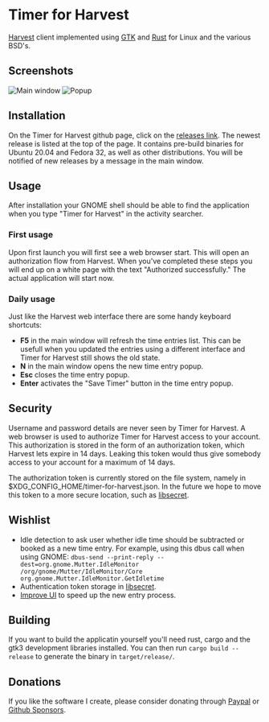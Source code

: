 # Timer for Harvest
[Harvest](https://www.getharvest.com/) client implemented using
[GTK](https://www.gtk.org/) and [Rust](https://www.rust-lang.org/) for Linux
and the various BSD's.

## Screenshots

![Main window](/assets/main-window.png?raw=true "The main window")
![Popup](/assets/popup.png?raw=true "The time entry popup")

## Installation
On the Timer for Harvest github page, click on the 
[releases link](https://github.com/frenkel/timer-for-harvest/releases). The 
newest release is listed at the top of the page. It contains pre-build 
binaries for Ubuntu 20.04 and Fedora 32, as well as other distributions. 
You will be notified of new releases by a message in the main window.

## Usage
After installation your GNOME shell should be able to find the
application when you type "Timer for Harvest" in the activity searcher.

### First usage
Upon first launch you will first see a web browser start. This will open an
authorization flow from Harvest. When you've completed these steps you will
end up on a white page with the text "Authorized successfully." The actual
application will start now.

### Daily usage
Just like the Harvest web interface there are some handy keyboard shortcuts:
- **F5** in the main window will refresh the time entries list. This can be
  usefull when you updated the entries using a different interface and
  Timer for Harvest still shows the old state.
- **N** in the main window opens the new time entry popup.
- **Esc** closes the time entry popup.
- **Enter** activates the "Save Timer" button in the time entry popup.

## Security
Username and password details are never seen by Timer for Harvest. A web
browser is used to authorize Timer for Harvest access to your account. This
authorization is stored in the form of an authorization token, which Harvest
lets expire in 14 days. Leaking this token would thus give somebody access to
your account for a maximum of 14 days.

The authorization token is currently stored on the file system, namely in
$XDG\_CONFIG\_HOME/timer-for-harvest.json. In the future we hope to move this
token to a more secure location, such as
[libsecret](https://wiki.gnome.org/Projects/Libsecret).

## Wishlist
- Idle detection to ask user whether idle time should be subtracted or booked
  as a new time entry. For example, using this dbus call when using GNOME:
  `dbus-send --print-reply --dest=org.gnome.Mutter.IdleMonitor /org/gnome/Mutter/IdleMonitor/Core org.gnome.Mutter.IdleMonitor.GetIdletime`
- Authentication token storage in [libsecret](https://wiki.gnome.org/Projects/Libsecret).
- [Improve UI](https://github.com/frenkel/timer-for-harvest/issues/34) to speed up the new entry process.

## Building
If you want to build the applicatin yourself you'll need rust, cargo and the gtk3
development libraries installed. You can then run `cargo build --release` to generate
the binary in `target/release/`.
  
## Donations
If you like the software I create, please consider donating through
[Paypal](https://paypal.me/frankgroeneveld) or
[Github Sponsors](https://github.com/sponsors/frenkel).
